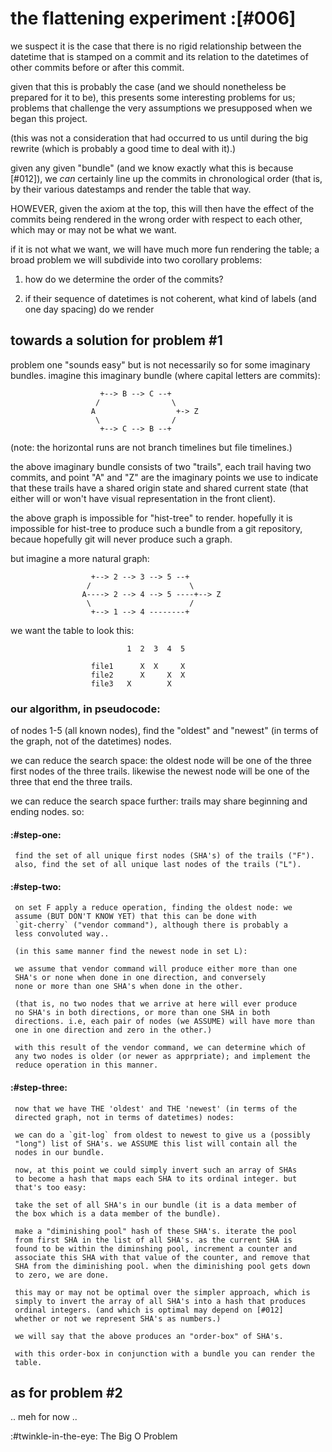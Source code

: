 # the flattening experiment :[#006]

we suspect it is the case that there is no rigid relationship between the
datetime that is stamped on a commit and its relation to the datetimes
of other commits before or after this commit.

given that this is probably the case (and we should nonetheless be
prepared for it to be), this presents some interesting problems for us;
problems that challenge the very assumptions we presupposed when we
began this project.

(this was not a consideration that had occurred to us until during the big
rewrite (which is probably a good time to deal with it).)

given any given "bundle" (and we know exactly what this is because
[#012]), we *can* certainly line up the commits in chronological order
(that is, by their various datestamps and render the table that way.

HOWEVER, given the axiom at the top, this will then have the effect of the
commits being rendered in the wrong order with respect to each other, which
may or may not be what we want.

if it is not what we want, we will have much more fun rendering the
table; a broad problem we will subdivide into two corollary problems:

  1) how do we determine the order of the commits?

  2) if their sequence of datetimes is not coherent, what kind of labels
     (and one day spacing) do we render




## towards a solution for problem #1

problem one "sounds easy" but is not necessarily so for some imaginary
bundles. imagine this imaginary bundle (where capital letters are
commits):

                        +--> B --> C --+
                       /                \
                      A                  +-> Z
                       \                /
                        +--> C --> B --+

(note: the horizontal runs are not branch timelines but file timelines.)

the above imaginary bundle consists of two "trails", each trail having
two commits, and point "A" and "Z" are the imaginary points we use to
indicate that these trails have a shared origin state and shared
current state (that either will or won't have visual representation in
the front client).

the above graph is impossible for "hist-tree" to render. hopefully it is
impossible for hist-tree to produce such a bundle from a git repository,
becaue hopefully git will never produce such a graph.

but imagine a more natural graph:


                      +--> 2 --> 3 --> 5 --+
                     /                      \
                    A----> 2 --> 4 --> 5 ----+--> Z
                     \                      /
                      +--> 1 --> 4 --------+


we want the table to look this:


                              1  2  3  4  5

                      file1      X  X     X
                      file2      X     X  X
                      file3   X        X

### our algorithm, in pseudocode:

of nodes 1-5 (all known nodes), find the "oldest" and "newest" (in terms of
the graph, not of the datetimes) nodes.

we can reduce the search space: the oldest node will be one of the three
first nodes of the three trails. likewise the newest node will be one
of the three that end the three trails.

we can reduce the search space further: trails may share beginning and
ending nodes. so:


  #### :#step-one:

     find the set of all unique first nodes (SHA's) of the trails ("F").
     also, find the set of all unique last nodes of the trails ("L").


  #### :#step-two:

     on set F apply a reduce operation, finding the oldest node: we
     assume (BUT DON'T KNOW YET) that this can be done with
     `git-cherry` ("vendor command"), although there is probably a
     less convoluted way..

     (in this same manner find the newest node in set L):

     we assume that vendor command will produce either more than one
     SHA's or none when done in one direction, and conversely
     none or more than one SHA's when done in the other.

     (that is, no two nodes that we arrive at here will ever produce
     no SHA's in both directions, or more than one SHA in both
     directions. i.e, each pair of nodes (we ASSUME) will have more than
     one in one direction and zero in the other.)

     with this result of the vendor command, we can determine which of
     any two nodes is older (or newer as apprpriate); and implement the
     reduce operation in this manner.


  #### :#step-three:

     now that we have THE 'oldest' and THE 'newest' (in terms of the
     directed graph, not in terms of datetimes) nodes:

     we can do a `git-log` from oldest to newest to give us a (possibly
     "long") list of SHA's. we ASSUME this list will contain all the
     nodes in our bundle.

     now, at this point we could simply invert such an array of SHAs
     to become a hash that maps each SHA to its ordinal integer. but
     that's too easy:

     take the set of all SHA's in our bundle (it is a data member of
     the box which is a data member of the bundle).

     make a "diminishing pool" hash of these SHA's. iterate the pool
     from first SHA in the list of all SHA's. as the current SHA is
     found to be within the diminshing pool, increment a counter and
     associate this SHA with that value of the counter, and remove that
     SHA from the diminishing pool. when the diminishing pool gets down
     to zero, we are done.

     this may or may not be optimal over the simpler approach, which is
     simply to invert the array of all SHA's into a hash that produces
     ordinal integers. (and which is optimal may depend on [#012]
     whether or not we represent SHA's as numbers.)

     we will say that the above produces an "order-box" of SHA's.

     with this order-box in conjunction with a bundle you can render the
     table.


## as for problem #2

 .. meh for now ..


:#twinkle-in-the-eye: The Big O Problem
